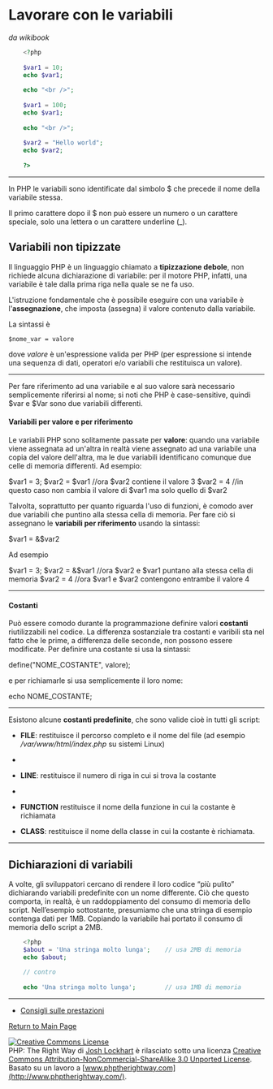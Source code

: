 # **Lavorare con le variabili**
*da wikibook*


```php
	<?php
	
	$var1 = 10;
	echo $var1;
	
	echo "<br />";
	
	$var1 = 100;
	echo $var1;
	
	echo "<br />";
	
	$var2 = "Hello world";
	echo $var2;
	
	?>
```

---


In PHP le variabili sono identificate dal simbolo $ che precede il nome della variabile stessa. 

Il primo carattere dopo il $ non può essere un numero o un carattere speciale, solo una lettera o un carattere underline (_).

## Variabili non tipizzate
Il linguaggio PHP è un linguaggio chiamato a **tipizzazione debole**, non richiede alcuna dichiarazione di variabile: per il
motore PHP, infatti, una variabile è tale dalla prima riga nella
quale se ne fa uso.

L'istruzione fondamentale che è possibile eseguire con una variabile è l'**assegnazione**, che imposta (assegna) il valore contenuto dalla variabile. 

La sintassi è

`$nome_var = valore`

dove _valore_ è un'espressione valida per PHP (per espressione si intende una sequenza di dati, operatori e/o variabili che restituisca un valore). 

---


Per fare riferimento ad una
variabile e al suo valore sarà necessario semplicemente riferirsi al
nome; si noti che PHP è case-sensitive, quindi $var e $Var sono due variabili differenti. 

#### **Variabili per valore e per riferimento**

Le variabili PHP sono solitamente passate per **valore**:
quando una variabile viene assegnata ad un'altra in realtà viene
assegnato ad una variabile una copia del valore dell'altra, ma le due
variabili identificano comunque due celle di memoria differenti. Ad
esempio:

$var1 = 3;
$var2 = $var1 //ora $var2 contiene il valore 3
$var2 = 4 //in questo caso non cambia il valore di $var1 ma solo quello di $var2

Talvolta, soprattutto per quanto
riguarda l'uso di funzioni, è comodo aver due variabili che puntino
alla stessa cella di memoria. Per fare ciò si assegnano le **variabili per riferimento** usando
la sintassi:

$var1 = &$var2

Ad esempio

$var1 = 3;
$var2 = &$var1 //ora $var2 e $var1 puntano alla stessa cella di memoria
$var2 = 4 //ora $var1 e $var2 contengono entrambe il valore 4

---


#### **Costanti**

Può essere comodo durante la programmazione definire valori **costanti**
riutilizzabili nel codice. La differenza sostanziale tra costanti e
varibili sta nel fatto che le prime, a differenza delle seconde, non
possono essere modificate. Per definire una costante si usa la
sintassi:

define("NOME_COSTANTE", valore);

e per richiamarle si usa
semplicemente il loro nome:

echo NOME_COSTANTE;

---


Esistono alcune **costanti predefinite**, che sono valide cioè in tutti gli script:


* __FILE__:
	restituisce il percorso completo e il nome del file (ad esempio _/var/www/html/index.php_ su sistemi Linux)  
- 

* __LINE__:
	restituisce il numero di riga in cui si trova la costante  
- 

* __FUNCTION__
	restituisce il nome della funzione in cui la costante è richiamata 

* __CLASS__:
	restituisce il nome della classe in cui la costante è richiamata.


---


Dichiarazioni di variabili
--------------------------

A volte, gli sviluppatori cercano di rendere il loro codice “più pulito” dichiarando variabili predefinite con un nome differente. Ciò che questo comporta, in realtà, è un raddoppiamento del consumo di memoria dello script. Nell’esempio sottostante, presumiamo che una stringa di esempio contenga dati per 1MB. Copiando la variabile hai portato il consumo di memoria dello script a 2MB.
```php
    <?php
    $about = 'Una stringa molto lunga';    // usa 2MB di memoria
    echo $about;
    
    // contro
    
    echo 'Una stringa molto lunga';        // usa 1MB di memoria
```

---


*   [Consigli sulle prestazioni](http://web.archive.org/web/20140625191431/https://developers.google.com/speed/articles/optimizing-php)

[Return to Main Page](http://it.phptherightway.com/)

[![Creative Commons License](Le%20basi%20-%20PHP:%20La%20Retta%20Via_files/88x31.png)](http://creativecommons.org/licenses/by-nc-sa/3.0/)  
PHP: The Right Way di [Josh Lockhart](http://www.twitter.com/codeguy) è rilasciato sotto una licenza [Creative Commons Attribution-NonCommercial-ShareAlike 3.0 Unported License](http://creativecommons.org/licenses/by-nc-sa/3.0/).  
Basato su un lavoro a [www.phptherightway.com](http://www.phptherightway.com/).